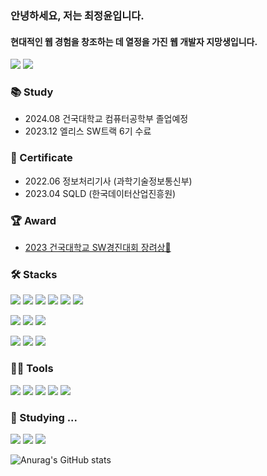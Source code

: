 ### 안녕하세요, 저는 최정윤입니다.
#### 현대적인 웹 경험을 창조하는 데 열정을 가진 웹 개발자 지망생입니다.
[<img src="https://img.shields.io/badge/Gmail-EA4335?style=flat-square&logo=Gmail&logoColor=white"/>](mailto:cjy921004@gmail.com)
[<img src="https://img.shields.io/badge/Tistory-000000?style=flat-square&logo=Tistory&logoColor=white"/>](https://cjy00n.tistory.com/)

### 📚 Study
- 2024.08 건국대학교 컴퓨터공학부 졸업예정
-  2023.12 엘리스 SW트랙 6기 수료


 ### 🪪 Certificate
- 2022.06 정보처리기사 (과학기술정보통신부)
- 2023.04 SQLD (한국데이터산업진흥원)


### 🏆 Award
- [2023 건국대학교 SW경진대회 장려상🥉](https://github.com/Mirror-KUngya/iKU-web)

  
### 🛠️ Stacks

<img src="https://img.shields.io/badge/JavaScript-F7DF1E?style=flat-square&logo=JavaScript&logoColor=white"/> <img src="https://img.shields.io/badge/TypeScript-3178C6?style=flat-square&logo=TypeScript&logoColor=white"/> <img src="https://img.shields.io/badge/HTML-E34F26?style=flat-square&logo=HTML5&logoColor=white"/> 
  <img src="https://img.shields.io/badge/css-1572B6?style=flat-square&logo=css3&logoColor=white">  <img src="https://img.shields.io/badge/React-61DAFB?style=flat-square&logo=React&logoColor=white"/> <img src="https://img.shields.io/badge/React_Native-61DAFB?style=flat-square&logo=React&logoColor=white"/>

<img src="https://img.shields.io/badge/styled--components-DB7093?style=flat-square&logo=styled-components&logoColor=white"/> <img src="https://img.shields.io/badge/Tailwind_CSS-06B6D4?style=flat-square&logo=Tailwind-CSS&logoColor=white"/> <img src="https://img.shields.io/badge/SCSS-CC6699?style=flat-square&logo=Sass&logoColor=white"/>


<img src="https://img.shields.io/badge/MySQL-4479A1?style=flat-square&logo=MySQL&logoColor=white"/> <img src="https://img.shields.io/badge/MongoDB-47A248?style=flat-square&logo=MongoDB&logoColor=white"/> 
<img src="https://img.shields.io/badge/firebase-FFCA28?style=flat-square&logo=firebase&logoColor=white">



### 💪🏼 Tools 

 <img src="https://img.shields.io/badge/Visual Studio Code-007ACC?style=flat-square&logo=Visual Studio Code&logoColor=white"/> <img src="https://img.shields.io/badge/GitHub-181717?style=flat-square&logo=GitHub&logoColor=white"/> 
<img src="https://img.shields.io/badge/Notion-000000?style=flat-square&logo=Notion&logoColor=white"/> <img src="https://img.shields.io/badge/Slack-4A154B?style=flat-square&logo=Slack&logoColor=white"/> <!-- Figma -->
<img src="https://img.shields.io/badge/Figma-F24E1E?style=flat-square&logo=Figma&logoColor=white"/>


### 📝 Studying ... 

<img src="https://img.shields.io/badge/node.js-339933?style=flat-square&logo=Node.js&logoColor=white"> <img src="https://img.shields.io/badge/express-000000?style=flat-square&logo=express&logoColor=white"> <img src="https://img.shields.io/badge/Java-007396?style=flat-square&logo=Java&logoColor=white"/>




![Anurag's GitHub stats](https://github-readme-stats.vercel.app/api?username=cjy00n&show_icons=true&theme=radical)

